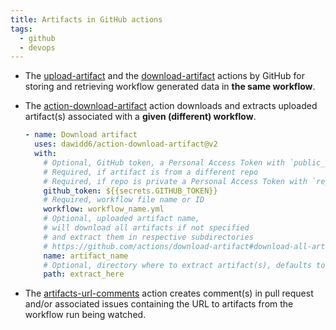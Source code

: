 ```yaml
---
title: Artifacts in GitHub actions
tags:
  - github
  - devops
---
```

- The [upload-artifact](https://github.com/actions/upload-artifact) and the [download-artifact](https://github.com/actions/download-artifact) actions by GitHub for storing and retrieving workflow generated data in **the same workflow**.
- The [action-download-artifact](https://github.com/dawidd6/action-download-artifact) action downloads and extracts uploaded artifact(s) associated with a **given (different) workflow**.

  ```yaml
  - name: Download artifact
    uses: dawidd6/action-download-artifact@v2
    with:
      # Optional, GitHub token, a Personal Access Token with `public_repo` scope if needed
      # Required, if artifact is from a different repo
      # Required, if repo is private a Personal Access Token with `repo` scope is needed
      github_token: ${{secrets.GITHUB_TOKEN}}
      # Required, workflow file name or ID
      workflow: workflow_name.yml
      # Optional, uploaded artifact name,
      # will download all artifacts if not specified
      # and extract them in respective subdirectories
      # https://github.com/actions/download-artifact#download-all-artifacts
      name: artifact_name
      # Optional, directory where to extract artifact(s), defaults to current directory
      path: extract_here
  ```

- The [artifacts-url-comments](https://github.com/tonyhallett/artifacts-url-comments) action creates comment(s) in pull request and/or associated issues containing the URL to artifacts from the workflow run being watched.